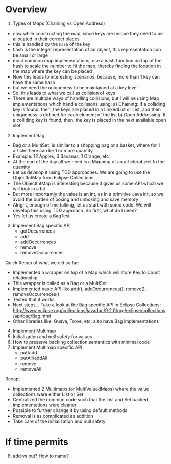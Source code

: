 # Overview
1) Types of Maps (Chaining vs Open Address)
 - now while constructing the map, since keys are unique they need to be 
 allocated in their correct places
 - this is handled by the `hash` of the key
 - hash is the integer representation of an object, this representation can be small or large
 - most common map implementations, use a hash function on top of the hash to scale the number
   to fit the map, thereby finding the location in the map where the key can be placed
 - Now this leads to interesting scenarios, because, more than 1 key can have the same hash
 - but we need the uniqueness to be maintained at a key level
 - So, this leads to what we call as collision of keys
 - There are multiple ways of handling collisions, but I will be using Map implementations which handle collisions using:
    a) Chaining: If a colliding key is found, then, the keys are placed in a LinkedList or List, and then uniqueness 
    is defined for each element of the list
    b) Open Addressing: If a colliding key is found, then, the key is placed in the next available open slot
2) Implement Bag
 - Bag or a MultiSet, is similar to a shopping bag or a basket, where for 1 article there can be 1 or more quantity
 - Example: 12 Apples, 6 Bananas, 1 Orange, etc
 - At the end of the day all we need is a Mapping of an article/object to the quantity
 - Let us develop it using TDD approaches. We are going to use the ObjectIntMap from Eclipse Collections
 - The ObjectIntMap is interesting because it gives us some API which we will look in a bit
 - But more importantly the value is an int, as in a primitive Java int, so we avoid the burden of boxing and unboxing and save memory
 - Alright, enough of me talking, let us start with some code. We will develop this using TDD approach. So first, what do I need?
 - Yes let us create a BagTest
3) Implement Bag specific API 
    - getOccurrences
    - add
    - addOccurrences
    - remove
    - removeOccurrences
    
Quick Recap of what we did so far:
  - Implemented a wrapper on top of a Map which will store Key to Count relationship
  - This wrapper is called as a Bag or a MultiSet
  - Implemented basic API like add(), addOccurrences(), remove(), removeOccurrences()
  - Tested that it works
  - Next steps... Take a look at the Bag specific API in Eclipse Collections: http://www.eclipse.org/collections/javadoc/9.2.0/org/eclipse/collections/api/bag/Bag.html
  - Other libraries like: Guava, Trove, etc. also have Bag implementations


4) Implement Multimap
5) Initialization and null safety for values
6) How to preserve backing collection semantics with minimal code
7) Implement Multimap specific API 
    - put/add
    - putAll/addAll
    - remove
    - removeAll

Recap:
 - Implemented 2 Multimaps (or MultiValuedMaps) where the value collections were either List or Set
 - Centralized the common code such that the List and Set backed implementations were cleaner
 - Possible to further change it by using default methods
 - Removal is as complicated as addition
 - Take care of the initialization and null safety

# If time permits
8) add vs put? How to name?
